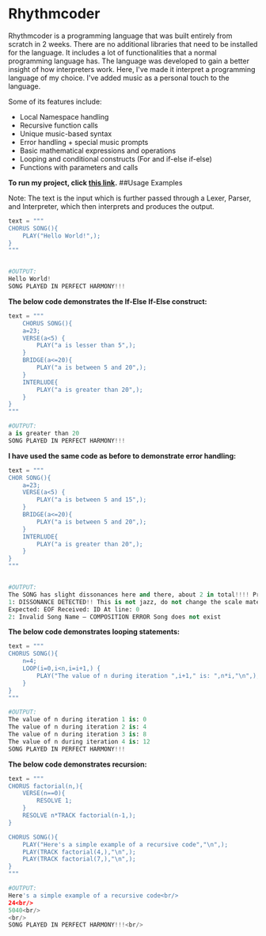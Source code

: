   # Rhythmcoder
          


Rhythmcoder is a programming language that was built entirely from scratch in 2 weeks. There are no additional libraries that need to be installed for the language. It includes a lot of functionalities that a normal programming language has. The language was developed to gain a better insight of how interpreters work. Here, I've made it interpret a programming language of my choice. I've added music as a personal touch to the language.

Some of its features include:

- Local Namespace handling
- Recursive function calls
- Unique music-based syntax
- Error handling + special music prompts
- Basic mathematical expressions and operations
- Looping and conditional constructs (For and if-else if-else)
- Functions with parameters and calls

**To run my project, click [this link](https://replit.com/@AnirudhSivakum2/Rhythmcoder?v=1).**
##Usage Examples

Note: The text is the input which is further passed through a Lexer, Parser, and Interpreter, which then interprets and produces the output.

```python
text = """
CHORUS SONG(){
    PLAY("Hello World!",);
}
"""


#OUTPUT:
Hello World! 
SONG PLAYED IN PERFECT HARMONY!!! 
```
**The below code demonstrates the If-Else If-Else construct:**
```python
text = """
    CHORUS SONG(){
    a=23;
    VERSE(a<5) {
        PLAY("a is lesser than 5",);
    }
    BRIDGE(a<=20){
        PLAY("a is between 5 and 20",);
    }
    INTERLUDE{
        PLAY("a is greater than 20",);
    }
}
"""

#OUTPUT:  
a is greater than 20 
SONG PLAYED IN PERFECT HARMONY!!! 
```
**I have used the same code as before to demonstrate error handling:**
```python
text = """
CHOR SONG(){
    a=23;
    VERSE(a<5) {
        PLAY("a is between 5 and 15",);
    }
    BRIDGE(a<=20){
        PLAY("a is between 5 and 20",);
    }
    INTERLUDE{
        PLAY("a is greater than 20",);
    }
}
"""


#OUTPUT:
The SONG has slight dissonances here and there, about 2 in total!!!! Prepare for <br/>  trouble and make it double!! 🎵🎵 
1: DISSONANCE DETECTED!! This is not jazz, do not change the scale mate! 
Expected: EOF Received: ID At line: 0 
2: Invalid Song Name – COMPOSITION ERROR Song does not exist 
```
**The below code demonstrates looping statements:**
```python
text = """
CHORUS SONG(){
    n=4;
    LOOP(i=0,i<n,i=i+1,) {
        PLAY("The value of n during iteration ",i+1," is: ",n*i,"\n",);
    }
}
"""

#OUTPUT:
The value of n during iteration 1 is: 0 
The value of n during iteration 2 is: 4  
The value of n during iteration 3 is: 8  
The value of n during iteration 4 is: 12 
SONG PLAYED IN PERFECT HARMONY!!!
```

**The below code demonstrates recursion:**
```python
text = """
CHORUS factorial(n,){
    VERSE(n==0){
        RESOLVE 1;
    }
    RESOLVE n*TRACK factorial(n-1,);
}

CHORUS SONG(){
    PLAY("Here's a simple example of a recursive code","\n",);
    PLAY(TRACK factorial(4,),"\n",);
    PLAY(TRACK factorial(7,),"\n",);
}
"""

#OUTPUT:
Here's a simple example of a recursive code<br/> 
24<br/> 
5040<br/> 
<br/> 
SONG PLAYED IN PERFECT HARMONY!!!<br/> 
```

 
